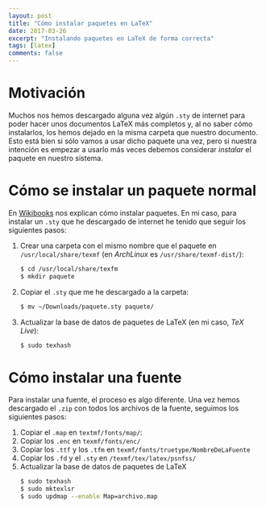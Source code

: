 ```yaml
---
layout: post
title: "Cómo instalar paquetes en LaTeX"
date: 2017-03-26
excerpt: "Instalando paquetes en LaTeX de forma correcta"
tags: [latex]
comments: false
---
```


# Motivación
Muchos nos hemos descargado alguna vez algún `.sty` de internet para poder hacer unos documentos LaTeX más completos y, al no saber cómo instalarlos, los hemos dejado en la misma carpeta que nuestro documento. Esto está  bien si sólo vamos a usar dicho paquete una vez, pero si nuestra intención es empezar a usarlo más veces debemos considerar _instalar_ el paquete en nuestro sistema.

# Cómo se instalar un paquete normal
En [Wikibooks](https://en.wikibooks.org/wiki/LaTeX/Installing_Extra_Packages) nos explican cómo instalar paquetes. En mi caso, para instalar un `.sty` que he descargado de internet he tenido que seguir los siguientes pasos:

1. Crear una carpeta con el mismo nombre que el paquete en `/usr/local/share/texmf` (en _ArchLinux_ es `/usr/share/texmf-dist/`):
    ```bash
    $ cd /usr/local/share/texfm
    $ mkdir paquete
    ```

2. Copiar el `.sty` que me he descargado a la carpeta:
    ```bash
    $ mv ~/Downloads/paquete.sty paquete/
    ```

3. Actualizar la base de datos de paquetes de LaTeX (en mi caso, _TeX Live_):
    ```bash
    $ sudo texhash
    ```

# Cómo instalar una fuente

Para instalar una fuente, el proceso es algo diferente. Una vez hemos descargado el `.zip` con todos los archivos de la fuente, seguimos los siguientes pasos:

1. Copiar el `.map` en `textmf/fonts/map/`:
2. Copiar los `.enc` en `texmf/fonts/enc/`
3. Copiar los `.ttf` y los `.tfm` en `texmf/fonts/truetype/NombreDeLaFuente`
4. Copiar los `.fd` y el `.sty` en `/texmf/tex/latex/psnfss/`
5. Actualizar la base de datos de paquetes de LaTeX  
    ```bash
    $ sudo texhash
    $ sudo mktexlsr
    $ sudo updmap --enable Map=archivo.map 
    ```
